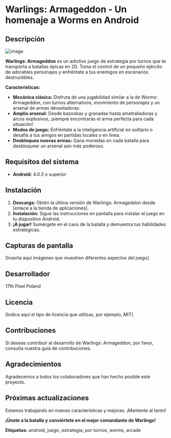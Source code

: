 # Warlings: Armageddon - Un homenaje a Worms en Android

## Descripción
![image](https://github.com/user-attachments/assets/8c13d7ba-6f8d-4d70-9a8c-4b2b2ca8ce38)

**Warlings: Armageddon** es un adictivo juego de estrategia por turnos que te transporta a batallas épicas en 2D. Toma el control de un pequeño ejército de adorables personajes y enfréntate a tus enemigos en escenarios destructibles. 

**Características:**

* **Mecánica clásica:** Disfruta de una jugabilidad similar a la de Worms: Armageddon, con turnos alternativos, movimiento de personajes y un arsenal de armas devastadoras.
* **Amplio arsenal:** Desde bazookas y granadas hasta ametralladoras y arcos explosivos, ¡siempre encontrarás el arma perfecta para cada situación!
* **Modos de juego:** Enfréntate a la inteligencia artificial en solitario o desafía a tus amigos en partidas locales o en línea.
* **Desbloquea nuevas armas:** Gana monedas en cada batalla para desbloquear un arsenal aún más poderoso.

## Requisitos del sistema
* **Android:** 4.0.3 o superior

## Instalación
1. **Descarga:** Obtén la última versión de Warlings: Armageddon desde [enlace a la tienda de aplicaciones].
2. **Instalación:** Sigue las instrucciones en pantalla para instalar el juego en tu dispositivo Android.
3. **¡A jugar!** Sumérgete en el caos de la batalla y demuestra tus habilidades estratégicas.

## Capturas de pantalla
[Inserta aquí imágenes que muestren diferentes aspectos del juego]

## Desarrollador
17th Pixel Poland

## Licencia
[Indica aquí el tipo de licencia que utilizas, por ejemplo, MIT]

## Contribuciones
Si deseas contribuir al desarrollo de Warlings: Armageddon, por favor, consulta nuestra guía de contribuciones.

## Agradecimientos
Agradecemos a todos los colaboradores que han hecho posible este proyecto.

## Próximas actualizaciones
Estamos trabajando en nuevas características y mejoras. ¡Mantente al tanto!

**¡Únete a la batalla y conviértete en el mejor comandante de Warlings!**

**Etiquetas:** android, juego, estrategia, por turnos, worms, arcade
